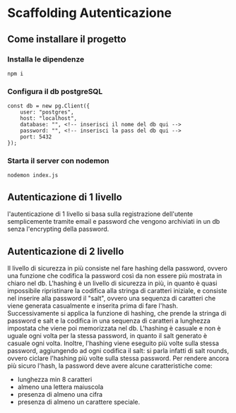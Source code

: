 # Scaffolding Autenticazione

## Come installare il progetto

### Installa le dipendenze
````
npm i
````

### Configura il db postgreSQL
````
const db = new pg.Client({
    user: "postgres",
    host: "localhost",
    database: "", <!-- inserisci il nome del db qui -->
    password: "", <!-- inserisci la pass del db qui -->
    port: 5432
});
````

### Starta il server con nodemon
````
nodemon index.js
````

## Autenticazione di 1 livello

l'autenticazione di 1 livello si basa sulla registrazione dell'utente
semplicemente tramite email e password che vengono archiviati in un db
senza l'encrypting della password.

## Autenticazione di 2 livello

Il livello di sicurezza in più consiste nel fare hashing della password, 
ovvero una funzione che codifica la password così da non essere più mostrata in chiaro nel db.
L'hashing è un livello di sicurezza in più, in quanto è quasi impossibile ripristinare la codifica alla stringa di caratteri iniziale,
e consiste nel inserire alla password il "salt", ovvero una sequenza di caratteri che viene generata casualmente e inserita prima di fare l'hash.
Successivamente si applica la funzione di hashing, che prende la stringa di password e salt 
e la codifica in una sequenza di caratteri a lunghezza impostata che viene poi memorizzata nel db.
L'hashing è casuale e non è uguale ogni volta per la stessa password, in quanto il salt generato è casuale ogni volta. Inoltre, l'hashing viene eseguito più volte sulla stessa password, aggiungendo ad ogni codifica il salt: si parla infatti di salt rounds, ovvero ciclare l'hashing più volte sulla stessa password.
Per rendere ancora più sicuro l'hash, la password deve avere alcune caratteristiche come:
- lunghezza min 8 caratteri
- almeno una lettera maiuscola
- presenza di almeno una cifra
- presenza di almeno un carattere speciale.
